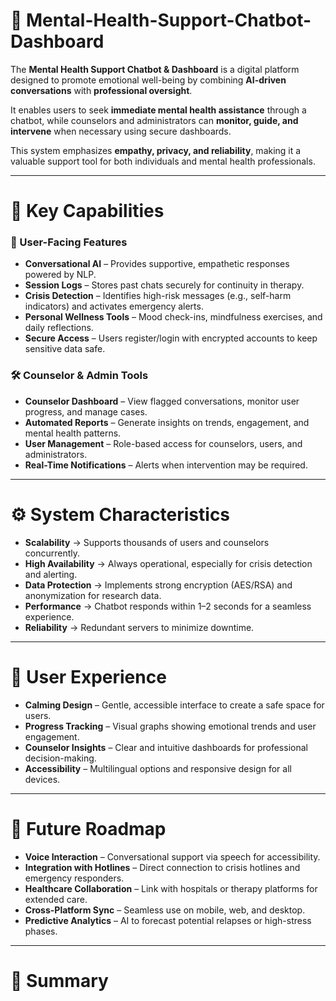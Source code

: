 # 🧠 Mental-Health-Support-Chatbot-Dashboard

The **Mental Health Support Chatbot & Dashboard** is a digital platform designed to promote emotional well-being by combining **AI-driven conversations** with **professional oversight**.  

It enables users to seek **immediate mental health assistance** through a chatbot, while counselors and administrators can **monitor, guide, and intervene** when necessary using secure dashboards.  

This system emphasizes **empathy, privacy, and reliability**, making it a valuable support tool for both individuals and mental health professionals.  

---

# 🔑 Key Capabilities

### 👥 User-Facing Features
- **Conversational AI** – Provides supportive, empathetic responses powered by NLP.  
- **Session Logs** – Stores past chats securely for continuity in therapy.  
- **Crisis Detection** – Identifies high-risk messages (e.g., self-harm indicators) and activates emergency alerts.  
- **Personal Wellness Tools** – Mood check-ins, mindfulness exercises, and daily reflections.  
- **Secure Access** – Users register/login with encrypted accounts to keep sensitive data safe.  

### 🛠️ Counselor & Admin Tools
- **Counselor Dashboard** – View flagged conversations, monitor user progress, and manage cases.  
- **Automated Reports** – Generate insights on trends, engagement, and mental health patterns.  
- **User Management** – Role-based access for counselors, users, and administrators.  
- **Real-Time Notifications** – Alerts when intervention may be required.  

---

# ⚙️ System Characteristics
- **Scalability** → Supports thousands of users and counselors concurrently.  
- **High Availability** → Always operational, especially for crisis detection and alerting.  
- **Data Protection** → Implements strong encryption (AES/RSA) and anonymization for research data.  
- **Performance** → Chatbot responds within 1–2 seconds for a seamless experience.  
- **Reliability** → Redundant servers to minimize downtime.  

---

# 🎨 User Experience
- **Calming Design** – Gentle, accessible interface to create a safe space for users.  
- **Progress Tracking** – Visual graphs showing emotional trends and user engagement.  
- **Counselor Insights** – Clear and intuitive dashboards for professional decision-making.  
- **Accessibility** – Multilingual options and responsive design for all devices.  

---

# 🚀 Future Roadmap
- **Voice Interaction** – Conversational support via speech for accessibility.  
- **Integration with Hotlines** – Direct connection to crisis hotlines and emergency responders.  
- **Healthcare Collaboration** – Link with hospitals or therapy platforms for extended care.  
- **Cross-Platform Sync** – Seamless use on mobile, web, and desktop.  
- **Predictive Analytics** – AI to forecast potential relapses or high-stress phases.  

---

# 📌 Summary
